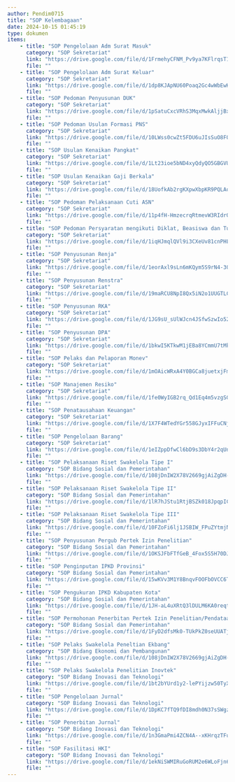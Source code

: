 ```yaml
---
author: Pendim0715
title: "SOP Kelembagaan"
date: 2024-10-15 01:45:19
type: dokumen
items:
    - title: "SOP Pengelolaan Adm Surat Masuk"
      category: "SOP Sekretariat"
      link: "https://drive.google.com/file/d/1FrmehyCFNM_Pv9ya7KFlrqsT1rZSsC7f/preview"
      file: ""
    - title: "SOP Pengelolaan Adm Surat Keluar"
      category: "SOP Sekretariat"
      link: "https://drive.google.com/file/d/1dp8KJApNU60Poaq2Gc4wWbEwKUUQT8ZD/preview"
      file: ""
    - title: "SOP Pedoman Penyusunan DUK"
      category: "SOP Sekretariat"
      link: "https://drive.google.com/file/d/1pSatuCxcVRhS3MqxMwkAljjBxZfkYqUJ/preview"
      file: ""
    - title: "SOP Pedoman Usulan Formasi PNS"
      category: "SOP Sekretariat"
      link: "https://drive.google.com/file/d/10LWss0cwZt5FDU6uJIsSuO8FQLdbcHgD/preview"
      file: ""
    - title: "SOP Usulan Kenaikan Pangkat"
      category: "SOP Sekretariat"
      link: "https://drive.google.com/file/d/1Lt23ioe5bND4xyQdyQO5GBGVUEN7ldgp/preview"
      file: ""
    - title: "SOP Usulan Kenaikan Gaji Berkala"
      category: "SOP Sekretariat"
      link: "https://drive.google.com/file/d/18UofkAb2rgKXpwXbpKR9PQLAo6J-2xqy/preview"
      file: ""
    - title: "SOP Pedoman Pelaksanaan Cuti ASN"
      category: "SOP Sekretariat"
      link: "https://drive.google.com/file/d/11p4fH-HmzecrqRtmevW3RIdrOGq7_O7d/preview"
      file: ""
    - title: "SOP Pedoman Persyaratan mengikuti Diklat, Beasiswa dan Tugas Belajar"
      category: "SOP Sekretariat"
      link: "https://drive.google.com/file/d/1iqHJmqlQVl9i3CXeUv81cnPHLp-DkBIU/preview"
      file: ""
    - title: "SOP Penyusunan Renja"
      category: "SOP Sekretariat"
      link: "https://drive.google.com/file/d/1eorAxl9sLn6mKQym5S9rN4-30CnmeamG/preview"
      file: ""
    - title: "SOP Penyusunan Renstra"
      category: "SOP Sekretariat"
      link: "https://drive.google.com/file/d/19maRCU8NpI8Qx5iN2o1UUGTLCtazb730/preview"
      file: ""
    - title: "SOP Penyusunan RKA"
      category: "SOP Sekretariat"
      link: "https://drive.google.com/file/d/1JG9sU_sUlWJcn4JSfwSzwIo52bmYHfhy/preview"
      file: ""
    - title: "SOP Penyusunan DPA"
      category: "SOP Sekretariat"
      link: "https://drive.google.com/file/d/1bkwI5KTkwM1jEBa8YCmmU7tMkIoCtYsc/preview"
      file: ""
    - title: "SOP Pelaks dan Pelaporan Monev"
      category: "SOP Sekretariat"
      link: "https://drive.google.com/file/d/1mOAicWRxA4Y0BGCa8juetxjFmw9daAbw/preview"
      file: ""
    - title: "SOP Manajemen Resiko"
      category: "SOP Sekretariat"
      link: "https://drive.google.com/file/d/1fe0WyIGB2rq_Qd1Eq4m5vzgSGG130TUS/preview"
      file: ""
    - title: "SOP Penatausahaan Keuangan"
      category: "SOP Sekretariat"
      link: "https://drive.google.com/file/d/1X7F4WTedYGr558GJyxIFFuCNjGiF7Yiq/preview"
      file: ""
    - title: "SOP Pengelolaan Barang"
      category: "SOP Sekretariat"
      link: "https://drive.google.com/file/d/1eIZppDfwCl6bD9s3DbY4r2qUnvOrS2QC/preview"
      file: ""
    - title: "SOP Pelaksanaan Riset Swakelola Tipe I"
      category: "SOP Bidang Sosial dan Pemerintahan"
      link: "https://drive.google.com/file/d/108jDnIW2X78V2669gjAiZgDH-ugxTWII/preview"
      file: ""
    - title: "SOP Pelaksanaan Riset Swakelola Tipe II"
      category: "SOP Bidang Sosial dan Pemerintahan"
      link: "https://drive.google.com/file/d/1lR7hJStu1RtjBSZk018JpqpIC3Hez5Ym/preview"
      file: ""
    - title: "SOP Pelaksanaan Riset Swakelola Tipe III"
      category: "SOP Bidang Sosial dan Pemerintahan"
      link: "https://drive.google.com/file/d/10FZoFi6lj1JSBIW_FPuZYtmjNcggZRqz/preview"
      file: ""
    - title: "SOP Penyusunan Pergub Pertek Izin Penelitian"
      category: "SOP Bidang Sosial dan Pemerintahan"
      link: "https://drive.google.com/file/d/1OKSJFbFTfGeB_4Fox5S5H70DJqr2YbI0/preview"
      file: ""
    - title: "SOP Penginputan IPKD Provinsi"
      category: "SOP Bidang Sosial dan Pemerintahan"
      link: "https://drive.google.com/file/d/15wKVv3M1Y8BnqvFOOFbOVCC6T8PRaMMy/preview"
      file: ""
    - title: "SOP Pengukuran IPKD Kabupaten Kota"
      category: "SOP Bidang Sosial dan Pemerintahan"
      link: "https://drive.google.com/file/d/1JH-aL4uXRtQ3lDULM6KA0reqtqY2osk3/preview"
      file: ""
    - title: "SOP Permohonan Penerbitan Pertek Izin Penelitian/Pendataan"
      category: "SOP Bidang Sosial dan Pemerintahan"
      link: "https://drive.google.com/file/d/1FyD2dfsMk0-TUkPkZ0seUUATjhVWlKUG/preview"
      file: ""
    - title: "SOP Pelaks Swakelola Peneltian Ekbang"
      category: "SOP Bidang Ekonomi dan Pembangunan"
      link: "https://drive.google.com/file/d/108jDnIW2X78V2669gjAiZgDH-ugxTWII/preview"
      file: ""
    - title: "SOP Pelaks Swakelola Penelitian Inovtek"
      category: "SOP Bidang Inovasi dan Teknologi"
      link: "https://drive.google.com/file/d/1bt2bYUrd1y2-lePYijzw50TyXxZLlwCI/preview"
      file: ""
    - title: "SOP Pengelolaan Jurnal"
      category: "SOP Bidang Inovasi dan Teknologi"
      link: "https://drive.google.com/file/d/1DpKC7fTQ9fDI8mdh0N37sSWgz6kf07wZ/preview"
      file: ""
    - title: "SOP Penerbitan Jurnal"
      category: "SOP Bidang Inovasi dan Teknologi"
      link: "https://drive.google.com/file/d/1n3GmaPmi4ZCN4A--xKHrqzTFu9T2nGFi/preview"
      file: ""
    - title: "SOP Fasilitasi HKI"
      category: "SOP Bidang Inovasi dan Teknologi"
      link: "https://drive.google.com/file/d/1ekNiSWMIRuGoRUM2e6WLoFjn6Awt6dG4/preview"
      file: ""
---
```

